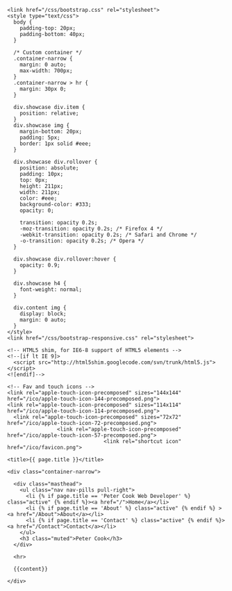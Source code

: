 <!DOCTYPE HTML>

<html>
  <head>
    <meta http-equiv="Content-Type" content="text/html; charset=UTF-8" />
    <meta name="viewport" content="width=device-width, initial-scale=1.0">
    <meta name="description" content="Peter Cook's homepage">
    <meta name="author" content="Peter Cook" />

    <link href="/css/bootstrap.css" rel="stylesheet">
    <style type="text/css">
      body {
        padding-top: 20px;
        padding-bottom: 40px;
      }

      /* Custom container */
      .container-narrow {
        margin: 0 auto;
        max-width: 700px;
      }
      .container-narrow > hr {
        margin: 30px 0;
      }

      div.showcase div.item {
        position: relative;
      }
      div.showcase img {
        margin-bottom: 20px;
        padding: 5px;
        border: 1px solid #eee;
      }

      div.showcase div.rollover {
        position: absolute;
        padding: 10px;
        top: 0px;
        height: 211px;
        width: 211px;
        color: #eee;
        background-color: #333;
        opacity: 0;

        transition: opacity 0.2s;
        -moz-transition: opacity 0.2s; /* Firefox 4 */
        -webkit-transition: opacity 0.2s; /* Safari and Chrome */
        -o-transition: opacity 0.2s; /* Opera */
      }

      div.showcase div.rollover:hover {
        opacity: 0.9;
      }

      div.showcase h4 {
        font-weight: normal;
      }

      div.content img {
        display: block;
        margin: 0 auto;
      }
    </style>
    <link href="/css/bootstrap-responsive.css" rel="stylesheet">

    <!-- HTML5 shim, for IE6-8 support of HTML5 elements -->
    <!--[if lt IE 9]>
      <script src="http://html5shim.googlecode.com/svn/trunk/html5.js"></script>
    <![endif]-->

    <!-- Fav and touch icons -->
    <link rel="apple-touch-icon-precomposed" sizes="144x144" href="/ico/apple-touch-icon-144-precomposed.png">
    <link rel="apple-touch-icon-precomposed" sizes="114x114" href="/ico/apple-touch-icon-114-precomposed.png">
      <link rel="apple-touch-icon-precomposed" sizes="72x72" href="/ico/apple-touch-icon-72-precomposed.png">
                    <link rel="apple-touch-icon-precomposed" href="/ico/apple-touch-icon-57-precomposed.png">
                                   <link rel="shortcut icon" href="/ico/favicon.png">

    <title>{{ page.title }}</title>
  </head>
  <body>

    <div class="container-narrow">

      <div class="masthead">
        <ul class="nav nav-pills pull-right">
          <li {% if page.title == 'Peter Cook Web Developer' %} class="active" {% endif %}><a href="/">Home</a></li>
          <li {% if page.title == 'About' %} class="active" {% endif %} ><a href="/About">About</a></li>
          <li {% if page.title == 'Contact' %} class="active" {% endif %}><a href="/Contact">Contact</a></li>
        </ul>
        <h3 class="muted">Peter Cook</h3>
      </div>

      <hr>

      {{content}}

    </div>
  </body>
</html>
